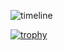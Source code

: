 ![timeline](https://github.com/hollyyfc/hollyyfc/assets/72481103/46669f18-2346-42e6-81b0-15cd02e583ea)

[![trophy](https://github-profile-trophy.vercel.app/?username=hollyyfc&&theme=discord&title=-Issues,-PullRequest,-Reviews&column=-1&no-bg=true&margin-w=15)](https://github.com/ryo-ma/github-profile-trophy)
